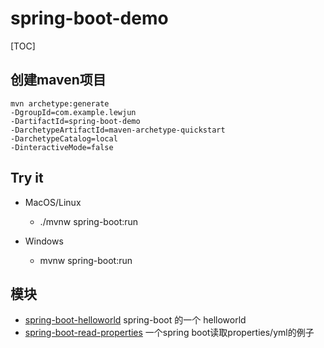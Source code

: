 # spring-boot-demo

[TOC]

## 创建maven项目

```
mvn archetype:generate 
-DgroupId=com.example.lewjun
-DartifactId=spring-boot-demo
-DarchetypeArtifactId=maven-archetype-quickstart
-DarchetypeCatalog=local
-DinteractiveMode=false
```

## Try it

* MacOS/Linux
    * ./mvnw spring-boot:run

* Windows
    * mvnw spring-boot:run


## 模块

* [spring-boot-helloworld](spring-boot-helloworld) spring-boot 的一个 helloworld
* [spring-boot-read-properties](spring-boot-read-properties) 一个spring boot读取properties/yml的例子
